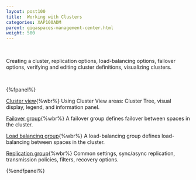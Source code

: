 ```yaml
---
layout: post100
title:  Working with Clusters
categories: XAP100ADM
parent: gigaspaces-management-center.html
weight: 500
---
```


<br>

Creating a cluster, replication options, load-balancing options, failover options, verifying and editing cluster definitions, visualizing clusters.


<br>

{%fpanel%}

[Cluster view](./cluster-view---gigaspaces-browser.html){%wbr%}
Using Cluster View areas: Cluster Tree, visual display, legend, and information panel.


[Failover group](./failover-group---gigaspaces-browser.html){%wbr%}
A failover group defines failover between spaces in the cluster.

[Load balancing group](./load-balancing-group---gigaspaces-browser.html){%wbr%}
A load-balancing group defines load-balancing between spaces in the cluster.

[Replication group](./replication-group---gigaspaces-browser.html){%wbr%}
Common settings, sync/async replication, transmission policies, filters, recovery options.


{%endfpanel%}



